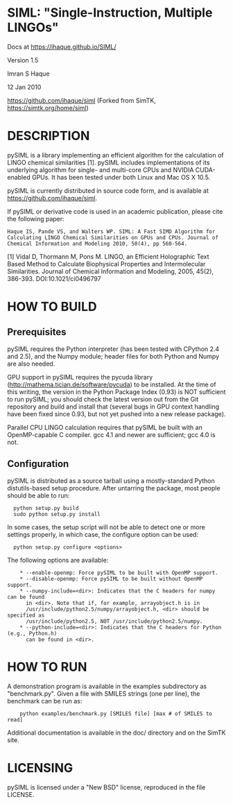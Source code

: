 SIML: "Single-Instruction, Multiple LINGOs"
====

Docs at https://ihaque.github.io/SIML/

Version 1.5

Imran S Haque

12 Jan 2010

https://github.com/ihaque/siml (Forked from SimTK, https://simtk.org/home/siml)

# DESCRIPTION

pySIML is a library implementing an efficient algorithm for the calculation of
LINGO chemical similarities [1]. pySIML includes implementations of its
underlying algorithm for single- and multi-core CPUs and NVIDIA CUDA-enabled
GPUs. It has been tested under both Linux and Mac OS X 10.5.

pySIML is currently distributed in source code form, and is available at
https://github.com/ihaque/siml.

If pySIML or derivative code is used in an academic publication, please cite the
following paper:

    Haque IS, Pande VS, and Walters WP. SIML: A Fast SIMD Algorithm for Calculating LINGO Chemical Similarities on GPUs and CPUs. Journal of Chemical Information and Modeling 2010, 50(4), pp 560-564.


[1] Vidal D, Thormann M, Pons M. LINGO, an Efficient Holographic Text Based
    Method to Calculate Biophysical Properties and Intermolecular Similarities.
    Journal of Chemical Information and Modeling, 2005, 45(2), 386-393.
    DOI:10.1021/ci0496797



# HOW TO BUILD

## Prerequisites

pySIML requires the Python interpreter (has been tested with CPython 2.4 and 2.5),
and the Numpy module; header files for both Python and Numpy are also needed. 

GPU support in pySIML requires the pycuda library (http://mathema.tician.de/software/pycuda)
to be installed. At the time of this writing, the version in the Python Package Index
(0.93) is NOT sufficient to run pySIML; you should check the latest version out from
the Git repository and build and install that (several bugs in GPU context handling have
been fixed since 0.93, but not yet pushed into a new release package).

Parallel CPU LINGO calculation requires that pySIML be built with an OpenMP-capable
C compiler. gcc 4.1 and newer are sufficient; gcc 4.0 is not.

## Configuration

pySIML is distributed as a source tarball using a mostly-standard Python distutils-based
setup procedure. After untarring the package, most people should be able to run:

      python setup.py build
      sudo python setup.py install

In some cases, the setup script will not be able to detect one or more settings
properly, in which case, the configure option can be used:

      python setup.py configure <options>

The following options are available:

        * --enable-openmp: Force pySIML to be built with OpenMP support.
        * --disable-openmp: Force pySIML to be built without OpenMP support.
        * --numpy-include=<dir>: Indicates that the C headers for numpy can be found
          in <dir>. Note that if, for example, arrayobject.h is in 
          /usr/include/python2.5/numpy/arrayobject.h, <dir> should be specified as 
          /usr/include/python2.5, NOT /usr/include/python2.5/numpy.
        * --python-include=<dir>: Indicates that the C headers for Python (e.g., Python.h)
          can be found in <dir>.


# HOW TO RUN

A demonstration program is available in the examples subdirectory as "benchmark.py". Given
a file with SMILES strings (one per line), the benchmark can be run as:

        python examples/benchmark.py [SMILES file] [max # of SMILES to read]

Additional documentation is available in the doc/ directory and on the SimTK site.

# LICENSING

pySIML is licensed under a "New BSD" license, reproduced in the file LICENSE.

